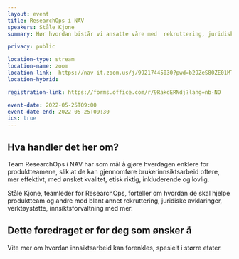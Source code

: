 ```yaml
---
layout: event
title: ResearchOps i NAV
speakers: Ståle Kjone
summary: Hør hvordan bistår vi ansatte våre med  rekruttering, juridiske avklaringer, verktøystøtte, innsiktsforvaltning og mer.

privacy: public

location-type: stream
location-name: zoom
location-link:  https://nav-it.zoom.us/j/99217445030?pwd=b29ZeS80ZE01MTB1aWM1aHUyRGZ5QT09
location-hybrid:

registration-link: https://forms.office.com/r/9RakdERNdj?lang=nb-NO

event-date: 2022-05-25T09:00
event-date-end: 2022-05-25T09:30
ics: true
---
```

## Hva handler det her om?
Team ResearchOps i NAV har som mål å gjøre hverdagen enklere for produktteamene, slik at de kan gjennomføre brukerinnsiktsarbeid oftere, 
mer effektivt, med ønsket kvalitet, etisk riktig, inkluderende og lovlig.  

Ståle Kjone, teamleder for ResearchOps, forteller om hvordan de skal hjelpe produktteam og andre med blant annet rekruttering, juridiske avklaringer, verktøystøtte, innsiktsforvaltning med mer.

## Dette foredraget er for deg som ønsker å
Vite mer om hvordan innsiktsarbeid kan forenkles, spesielt i større etater.

